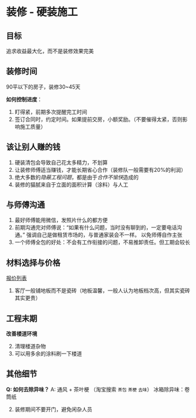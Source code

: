 # 装修 - 硬装施工

## 目标
追求收益最大化，而不是装修效果完美

## 装修时间
90平以下的房子，装修30~45天

**如何控制进度**：

1. 盯得紧，前期多次提醒完工时间
2. 签订合同时，约定时间。如果提前交房，小额奖励。（不要催得太紧，否则影响施工质量）


## 该让别人赚的钱

1. 硬装清包会导致自己花太多精力，不划算
2. 让装修师傅适当赚钱，才能长期省心合作（装修队一般需要有20%的利润）
3. 绝大多数的*隐蔽工程问题*，都是由于*合作不愉快*造成的
4. 装修的猫腻来自于立面的面积计算（涂料）与人工

## 与师傅沟通

1. 最好师傅能用微信，发照片什么的都方便
2. 前期沟通完对师傅说：“如果有什么问题，当时没有聊到的，一定要电话沟通。” 强调自己是做租赁市场的，与普通家装会不一样。 以免师傅自作主张
3. 一个师傅全包的好处：不会有工作衔接的问题，不易推卸责任。但工期会较长

## 材料选择与价格

[报价列表](https://www.icloud.com/numbers/01xiOMFB4D9nUhN8FX5UdEozw#%E9%95%BF%E7%A7%9F%E8%A3%85%E4%BF%AE%E6%B8%85%E5%8D%95)

1. 客厅一般铺地板而不是瓷砖（地板温馨，一般人认为地板档次高，但其实瓷砖其实更贵）

## 工程末期

**改善楼道环境**

2. 清理楼道杂物
3. 可以用多余的涂料刷一下楼道

## 其他细节

**Q: 如何去除异味？**
A: 通风 + 茶叶梗 （淘宝搜索 `茶包` `茶梗` `去味`）
冰箱除异味：卷筒纸

2. 装修期间不要开门，避免闲杂人员


